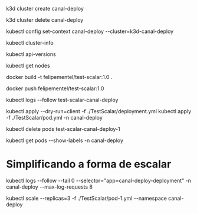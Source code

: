 k3d cluster create canal-deploy

k3d cluster delete canal-deploy

kubectl config set-context canal-deploy --cluster=k3d-canal-deploy

kubectl cluster-info

kubectl api-versions

kubectl get nodes

docker build -t felipementel/test-scalar:1.0 .

docker push felipementel/test-scalar:1.0

kubectl logs --follow test-scalar-canal-deploy



kubectl apply --dry-run=client -f ./TestScalar/deployment.yml
kubectl apply -f ./TestScalar/pod.yml -n canal-deploy

kubectl delete pods test-scalar-canal-deploy-1

kubectl get pods --show-labels -n canal-deploy

 # Simplificando a forma de escalar

kubectl logs --follow --tail 0 --selector="app=canal-deploy-deployment" -n canal-deploy --max-log-requests 8


kubectl scale --replicas=3 -f ./TestScalar/pod-1.yml --namespace canal-deploy

